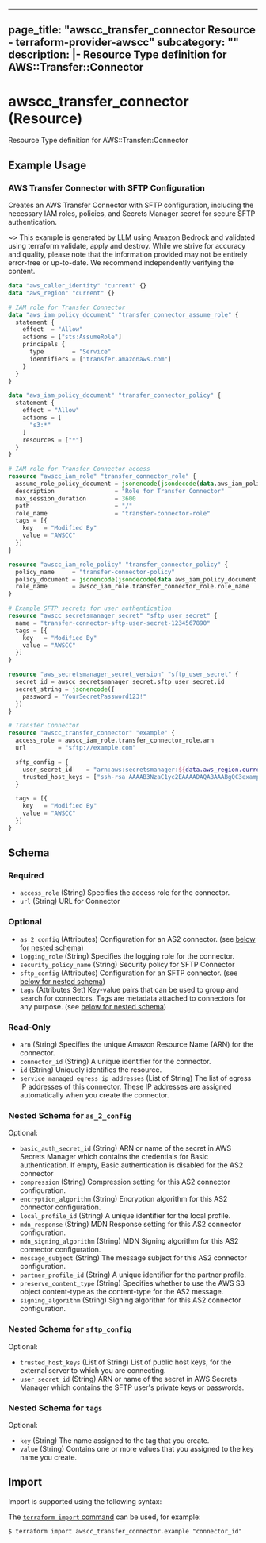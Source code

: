 
---
page_title: "awscc_transfer_connector Resource - terraform-provider-awscc"
subcategory: ""
description: |-
  Resource Type definition for AWS::Transfer::Connector
---

# awscc_transfer_connector (Resource)

Resource Type definition for AWS::Transfer::Connector

## Example Usage

### AWS Transfer Connector with SFTP Configuration

Creates an AWS Transfer Connector with SFTP configuration, including the necessary IAM roles, policies, and Secrets Manager secret for secure SFTP authentication.

~> This example is generated by LLM using Amazon Bedrock and validated using terraform validate, apply and destroy. While we strive for accuracy and quality, please note that the information provided may not be entirely error-free or up-to-date. We recommend independently verifying the content.

```terraform
data "aws_caller_identity" "current" {}
data "aws_region" "current" {}

# IAM role for Transfer Connector
data "aws_iam_policy_document" "transfer_connector_assume_role" {
  statement {
    effect  = "Allow"
    actions = ["sts:AssumeRole"]
    principals {
      type        = "Service"
      identifiers = ["transfer.amazonaws.com"]
    }
  }
}

data "aws_iam_policy_document" "transfer_connector_policy" {
  statement {
    effect = "Allow"
    actions = [
      "s3:*"
    ]
    resources = ["*"]
  }
}

# IAM role for Transfer Connector access
resource "awscc_iam_role" "transfer_connector_role" {
  assume_role_policy_document = jsonencode(jsondecode(data.aws_iam_policy_document.transfer_connector_assume_role.json))
  description                 = "Role for Transfer Connector"
  max_session_duration        = 3600
  path                        = "/"
  role_name                   = "transfer-connector-role"
  tags = [{
    key   = "Modified By"
    value = "AWSCC"
  }]
}

resource "awscc_iam_role_policy" "transfer_connector_policy" {
  policy_name     = "transfer-connector-policy"
  policy_document = jsonencode(jsondecode(data.aws_iam_policy_document.transfer_connector_policy.json))
  role_name       = awscc_iam_role.transfer_connector_role.role_name
}

# Example SFTP secrets for user authentication
resource "awscc_secretsmanager_secret" "sftp_user_secret" {
  name = "transfer-connector-sftp-user-secret-1234567890"
  tags = [{
    key   = "Modified By"
    value = "AWSCC"
  }]
}

resource "aws_secretsmanager_secret_version" "sftp_user_secret" {
  secret_id = awscc_secretsmanager_secret.sftp_user_secret.id
  secret_string = jsonencode({
    password = "YourSecretPassword123!"
  })
}

# Transfer Connector
resource "awscc_transfer_connector" "example" {
  access_role = awscc_iam_role.transfer_connector_role.arn
  url         = "sftp://example.com"

  sftp_config = {
    user_secret_id    = "arn:aws:secretsmanager:${data.aws_region.current.name}:${data.aws_caller_identity.current.account_id}:secret:${awscc_secretsmanager_secret.sftp_user_secret.name}"
    trusted_host_keys = ["ssh-rsa AAAAB3NzaC1yc2EAAAADAQABAAABgQC3example"]
  }

  tags = [{
    key   = "Modified By"
    value = "AWSCC"
  }]
}
```

<!-- schema generated by tfplugindocs -->
## Schema

### Required

- `access_role` (String) Specifies the access role for the connector.
- `url` (String) URL for Connector

### Optional

- `as_2_config` (Attributes) Configuration for an AS2 connector. (see [below for nested schema](#nestedatt--as_2_config))
- `logging_role` (String) Specifies the logging role for the connector.
- `security_policy_name` (String) Security policy for SFTP Connector
- `sftp_config` (Attributes) Configuration for an SFTP connector. (see [below for nested schema](#nestedatt--sftp_config))
- `tags` (Attributes Set) Key-value pairs that can be used to group and search for connectors. Tags are metadata attached to connectors for any purpose. (see [below for nested schema](#nestedatt--tags))

### Read-Only

- `arn` (String) Specifies the unique Amazon Resource Name (ARN) for the connector.
- `connector_id` (String) A unique identifier for the connector.
- `id` (String) Uniquely identifies the resource.
- `service_managed_egress_ip_addresses` (List of String) The list of egress IP addresses of this connector. These IP addresses are assigned automatically when you create the connector.

<a id="nestedatt--as_2_config"></a>
### Nested Schema for `as_2_config`

Optional:

- `basic_auth_secret_id` (String) ARN or name of the secret in AWS Secrets Manager which contains the credentials for Basic authentication. If empty, Basic authentication is disabled for the AS2 connector
- `compression` (String) Compression setting for this AS2 connector configuration.
- `encryption_algorithm` (String) Encryption algorithm for this AS2 connector configuration.
- `local_profile_id` (String) A unique identifier for the local profile.
- `mdn_response` (String) MDN Response setting for this AS2 connector configuration.
- `mdn_signing_algorithm` (String) MDN Signing algorithm for this AS2 connector configuration.
- `message_subject` (String) The message subject for this AS2 connector configuration.
- `partner_profile_id` (String) A unique identifier for the partner profile.
- `preserve_content_type` (String) Specifies whether to use the AWS S3 object content-type as the content-type for the AS2 message.
- `signing_algorithm` (String) Signing algorithm for this AS2 connector configuration.


<a id="nestedatt--sftp_config"></a>
### Nested Schema for `sftp_config`

Optional:

- `trusted_host_keys` (List of String) List of public host keys, for the external server to which you are connecting.
- `user_secret_id` (String) ARN or name of the secret in AWS Secrets Manager which contains the SFTP user's private keys or passwords.


<a id="nestedatt--tags"></a>
### Nested Schema for `tags`

Optional:

- `key` (String) The name assigned to the tag that you create.
- `value` (String) Contains one or more values that you assigned to the key name you create.

## Import

Import is supported using the following syntax:

The [`terraform import` command](https://developer.hashicorp.com/terraform/cli/commands/import) can be used, for example:

```shell
$ terraform import awscc_transfer_connector.example "connector_id"
```
